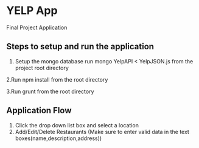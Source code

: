# YELP App
Final Project Application

Steps to setup and run the application
--------------------------------------

1. Setup the mongo database
run mongo YelpAPI < YelpJSON.js from the project root directory

2.Run npm install from the root directory

3.Run grunt from the root directory

Application Flow
----------------

1. Click the drop down list box and select a location
2. Add/Edit/Delete Restaurants 
(Make sure to enter valid data in the text boxes(name,description,address))
